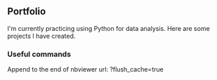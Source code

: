 ## Portfolio
I'm currently practicing using Python for data analysis. Here are some projects I have created.


### Useful commands

Append to the end of nbviewer url:
?flush_cache=true

